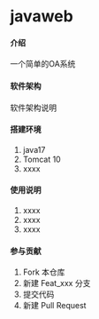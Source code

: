 # javaweb

#### 介绍
一个简单的OA系统

#### 软件架构
软件架构说明


#### 搭建环境

1.  java17
2.  Tomcat 10
3.  xxxx

#### 使用说明

1.  xxxx
2.  xxxx
3.  xxxx

#### 参与贡献

1.  Fork 本仓库
2.  新建 Feat_xxx 分支
3.  提交代码
4.  新建 Pull Request



